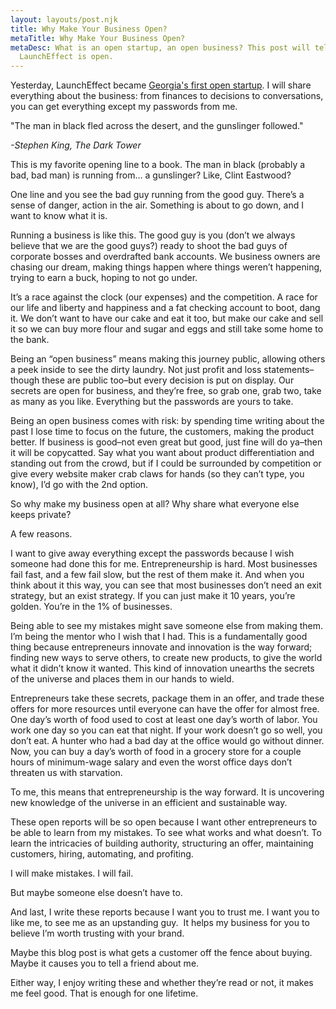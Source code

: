 ```yaml
---
layout: layouts/post.njk
title: Why Make Your Business Open?
metaTitle: Why Make Your Business Open?
metaDesc: What is an open startup, an open business? This post will tell you why
  LaunchEffect is open.
---
```

Yesterday, LaunchEffect became [Georgia's first open startup](https://bradycargle.com/posts/georgias-first-open-startup/). I will share everything about the business: from finances to decisions to conversations, you can get everything except my passwords from me.

"The man in black fled across the desert, and the gunslinger followed."

*\-Stephen King, The Dark Tower*

This is my favorite opening line to a book. The man in black (probably a bad, bad man) is running from… a gunslinger? Like, Clint Eastwood?

One line and you see the bad guy running from the good guy. There’s a sense of danger, action in the air. Something is about to go down, and I want to know what it is.

Running a business is like this. The good guy is you (don’t we always believe that we are the good guys?) ready to shoot the bad guys of corporate bosses and overdrafted bank accounts. We business owners are chasing our dream, making things happen where things weren’t happening, trying to earn a buck, hoping to not go under.

It’s a race against the clock (our expenses) and the competition. A race for our life and liberty and happiness and a fat checking account to boot, dang it. We don’t want to have our cake and eat it too, but make our cake and sell it so we can buy more flour and sugar and eggs and still take some home to the bank.

Being an “open business” means making this journey public, allowing others a peek inside to see the dirty laundry. Not just profit and loss statements–though these are public too–but every decision is put on display. Our secrets are open for business, and they’re free, so grab one, grab two, take as many as you like. Everything but the passwords are yours to take.

Being an open business comes with risk: by spending time writing about the past I lose time to focus on the future, the customers, making the product better. If business is good–not even great but good, just fine will do ya–then it will be copycatted. Say what you want about product differentiation and standing out from the crowd, but if I could be surrounded by competition or give every website maker crab claws for hands (so they can’t type, you know), I’d go with the 2nd option.

So why make my business open at all? Why share what everyone else keeps private?

A few reasons.

I want to give away everything except the passwords because I wish someone had done this for me. Entrepreneurship is hard. Most businesses fail fast, and a few fail slow, but the rest of them make it. And when you think about it this way, you can see that most businesses don’t need an exit strategy, but an exist strategy. If you can just make it 10 years, you’re golden. You’re in the 1% of businesses.

Being able to see my mistakes might save someone else from making them. I’m being the mentor who I wish that I had. This is a fundamentally good thing because entrepreneurs innovate and innovation is the way forward; finding new ways to serve others, to create new products, to give the world what it didn’t know it wanted. This kind of innovation unearths the secrets of the universe and places them in our hands to wield.

Entrepreneurs take these secrets, package them in an offer, and trade these offers for more resources until everyone can have the offer for almost free. One day’s worth of food used to cost at least one day’s worth of labor. You work one day so you can eat that night. If your work doesn’t go so well, you don’t eat. A hunter who had a bad day at the office would go without dinner. Now, you can buy a day’s worth of food in a grocery store for a couple hours of minimum-wage salary and even the worst office days don’t threaten us with starvation.

To me, this means that entrepreneurship is the way forward. It is uncovering new knowledge of the universe in an efficient and sustainable way.

These open reports will be so open because I want other entrepreneurs to be able to learn from my mistakes. To see what works and what doesn’t. To learn the intricacies of building authority, structuring an offer, maintaining customers, hiring, automating, and profiting.

I will make mistakes. I will fail.

But maybe someone else doesn’t have to.

And last, I write these reports because I want you to trust me. I want you to like me, to see me as an upstanding guy.  It helps my business for you to believe I’m worth trusting with your brand.

Maybe this blog post is what gets a customer off the fence about buying. Maybe it causes you to tell a friend about me.

Either way, I enjoy writing these and whether they’re read or not, it makes me feel good. That is enough for one lifetime.